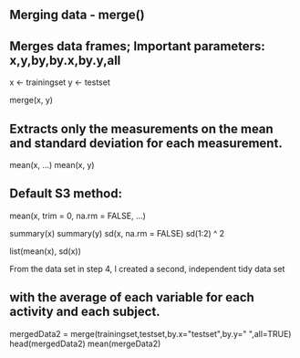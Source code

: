 ## Merging data - merge()
## Merges data frames; Important parameters: x,y,by,by.x,by.y,all

x <- trainingset
y <- testset


merge(x, y)

##	Extracts only the measurements on the mean and standard deviation for each measurement. 
mean(x, ...)
mean(x, y)
## Default S3 method:
mean(x, trim = 0, na.rm = FALSE, ...)


summary(x)
summary(y)
sd(x, na.rm = FALSE)
sd(1:2) ^ 2

list(mean(x), sd(x))



From the data set in step 4, I created a second, independent tidy data set
## with the average of each variable for each activity and each subject.

mergedData2 = merge(trainingset,testset,by.x="testset",by.y=" ",all=TRUE)
head(mergedData2) 
mean(mergeData2)
